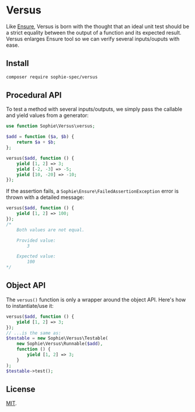 # Versus

Like [Ensure](https://github.com/SophieSpec/ensure), Versus is born with the thought that an ideal unit test should be a strict equality between the output of a function and its expected result. Versus enlarges Ensure tool so we can verify several inputs/ouputs with ease.

## Install

```sh
composer require sophie-spec/versus
```

## Procedural API

To test a method with several inputs/outputs, we simply pass the callable and yield values from a generator:

```php
use function Sophie\Versus\versus;

$add = function ($a, $b) {
    return $a + $b;
};

versus($add, function () {
    yield [1, 2] => 3;
    yield [-2, -3] => -5;
    yield [10, -20] => -10;
});
```

If the assertion fails, a `Sophie\Ensure\FailedAssertionException` error is thrown with a detailed message:

```php
versus($add, function () {
    yield [1, 2] => 100;
});
/*
    Both values are not equal.

    Provided value:
        3

    Expected value:
        100
*/
```

## Object API

The `versus()` function is only a wrapper around the object API. Here's how to instantiate/use it:

```php
versus($add, function () {
    yield [1, 2] => 3;
});
// ...is the same as:
$testable = new Sophie\Versus\Testable(
    new Sophie\Versus\Runnable($add),
    function () {
        yield [1, 2] => 3;
    }
);
$testable->test();
```

## License

[MIT](http://dreamysource.mit-license.org).
